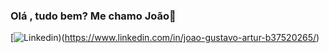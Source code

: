 ### Olá , tudo bem? Me chamo João👋

[![Linkedin](https://img.shields.io/badge/LinkedIn-0077B5?style=for-the-badge&logo=linkedin&logoColor=white))(https://www.linkedin.com/in/joao-gustavo-artur-b37520265/)
